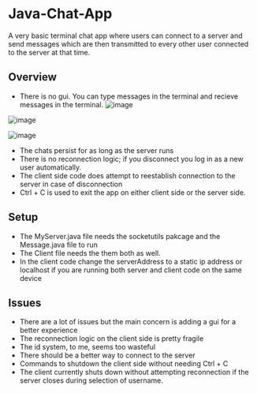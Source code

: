 # Java-Chat-App

A very basic terminal chat app where users can connect to a server and send messages which are then transmitted to every other user connected to the server at that time.

## Overview

- There is no gui. You can type messages in the terminal and recieve messages in the terminal.
![image](https://github.com/user-attachments/assets/e518e140-0701-4f26-b4c9-292f2a258114)

![image](https://github.com/user-attachments/assets/7a11f0d5-a04c-4a11-bdb0-edcbb250e0d6)

![image](https://github.com/user-attachments/assets/738418c2-5950-4a03-8c76-d01cf8bc7bf1)


- The chats persist for as long as the server runs
- There is no reconnection logic; if you disconnect you log in as a new user automatically.
- The client side code does attempt to reestablish connection to the server in case of disconnection
- Ctrl + C is used to exit the app on either client side or the server side.

## Setup
- The MyServer.java file needs the socketutils pakcage and the Message.java file to run
- The Client file needs the them both as well.
- In the client code change the serverAddress to a static ip address or localhost if you are running both server and client code on the same device

## Issues
- There are a lot of issues but the main concern is adding a gui for a better experience
- The reconnection logic on the client side is pretty fragile
- The id system, to me, seems too wasteful
- There should be a better way to connect to the server
-  Commands to shutdown the client side without needing Ctrl + C
-  The client currently shuts down without attempting reconnection if the server closes during selection of username.

